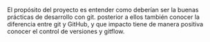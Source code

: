 El propósito del proyecto es entender como deberían ser la buenas prácticas de desarrollo con git. posterior a ellos también conocer la diferencia entre git y GitHub, y que impacto tiene de manera positiva conocer el control de versiones y gitflow.
